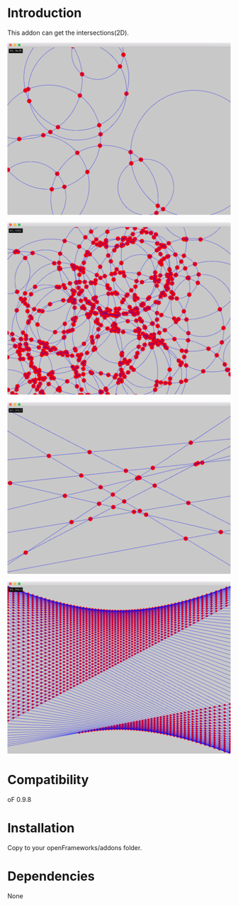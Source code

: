 # Introduction
This addon can get the intersections(2D).

![example_circle](README_img/window_example_circle.png)

![example_circle_fast](README_img/window_example_circle_fast.png)

![example_line](README_img/window_example_line.png)

![example_line_fast](README_img/window_example_line_fast.png)

# Compatibility
oF 0.9.8

# Installation

Copy to your openFrameworks/addons folder.

# Dependencies
None
